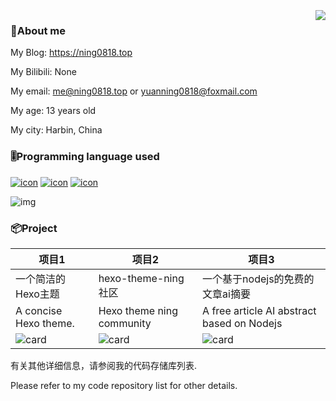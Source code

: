 <a href="#">
  <br /><br /><br />
  <img align="right" src="https://github-readme-stats.xaoxuu.com/api?username=ning0818&count_private=true&show_icons=true" />
</a>

### 👦About me
My Blog: https://ning0818.top

My Bilibili: None

My email: me@ning0818.top or yuanning0818@foxmail.com

My age: 13 years old

My city: Harbin, China

### 🎚️Programming language used
[![icon](https://img.shields.io/badge/-Python-3e74a2?style=flat-square&logo=Python&logoColor=fff)](https://www.python.org/) [![icon](https://img.shields.io/badge/-Go-00add8?style=flat-square&logo=Go&logoColor=fff)](https://go.dev/)  [![icon](https://img.shields.io/badge/-Node.js-339933?style=flat-square&logo=Node.js&logoColor=fff)](https://nodejs.org/)

![img](https://github-readme-stats.xaoxuu.com/api/top-langs/?username=ning0818&layout=compact)

### 📦Project
| 项目1 | 项目2 | 项目3 |
| --- | --- | ---|
| 一个简洁的Hexo主题 | hexo-theme-ning社区 | 一个基于nodejs的免费的文章ai摘要 |
| A concise Hexo theme. | Hexo theme ning community | A free article AI abstract based on Nodejs |
| ![card](https://github-readme-stats.xaoxuu.com/api/pin/?username=ning0818&repo=Hexo-theme-Ning&show_owner=true) | ![card](https://github-readme-stats.xaoxuu.com/api/pin/?username=ning0818&repo=demo&show_owner=true) | ![card](https://github-readme-stats.xaoxuu.com/api/pin/?username=ning0818&repo=ai-postsummary&show_owner=true) |

有关其他详细信息，请参阅我的代码存储库列表.

Please refer to my code repository list for other details.
